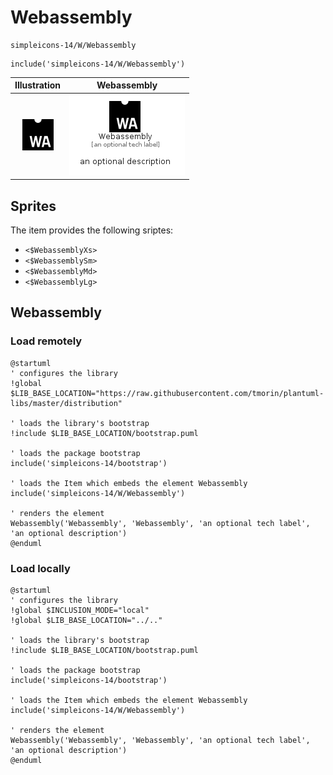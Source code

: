 # Webassembly


```text
simpleicons-14/W/Webassembly
```

```text
include('simpleicons-14/W/Webassembly')
```



| Illustration | Webassembly |
| :---: | :---: |
| ![illustration for Illustration](../../simpleicons-14/W/Webassembly.png) | ![illustration for Webassembly](../../simpleicons-14/W/Webassembly.Local.png) |



## Sprites
The item provides the following sriptes:

- `<$WebassemblyXs>`
- `<$WebassemblySm>`
- `<$WebassemblyMd>`
- `<$WebassemblyLg>`





## Webassembly

### Load remotely
```plantuml
@startuml
' configures the library
!global $LIB_BASE_LOCATION="https://raw.githubusercontent.com/tmorin/plantuml-libs/master/distribution"

' loads the library's bootstrap
!include $LIB_BASE_LOCATION/bootstrap.puml

' loads the package bootstrap
include('simpleicons-14/bootstrap')

' loads the Item which embeds the element Webassembly
include('simpleicons-14/W/Webassembly')

' renders the element
Webassembly('Webassembly', 'Webassembly', 'an optional tech label', 'an optional description')
@enduml
```

### Load locally
```plantuml
@startuml
' configures the library
!global $INCLUSION_MODE="local"
!global $LIB_BASE_LOCATION="../.."

' loads the library's bootstrap
!include $LIB_BASE_LOCATION/bootstrap.puml

' loads the package bootstrap
include('simpleicons-14/bootstrap')

' loads the Item which embeds the element Webassembly
include('simpleicons-14/W/Webassembly')

' renders the element
Webassembly('Webassembly', 'Webassembly', 'an optional tech label', 'an optional description')
@enduml
```

